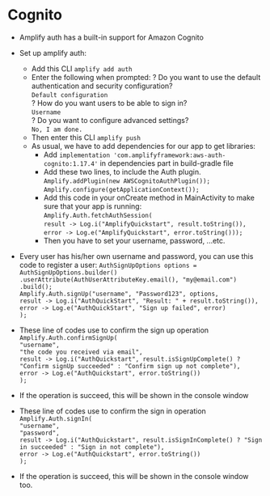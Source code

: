 # Cognito

* Amplify auth has a built-in support for Amazon Cognito
* Set up amplify auth:
  * Add this CLI `amplify add auth`
  * Enter the following when prompted:
    ? Do you want to use the default authentication and security configuration?</br>
    `Default configuration`</br>
    ? How do you want users to be able to sign in?</br>
    `Username`</br>
    ? Do you want to configure advanced settings?</br>
    `No, I am done.`</br>
  * Then enter this CLI `amplify push`
  * As usual, we have to add dependencies for our app to get libraries:
     * Add `implementation 'com.amplifyframework:aws-auth-cognito:1.17.4'` in dependencies part in build-gradle file
     * Add these two lines, to include the Auth plugin.
        `Amplify.addPlugin(new AWSCognitoAuthPlugin());`</br>
        `Amplify.configure(getApplicationContext());`</br>
     * Add this code in your onCreate method in MainActivity to make sure that your app is running: </br>
        `Amplify.Auth.fetchAuthSession(`</br>
            `result -> Log.i("AmplifyQuickstart", result.toString()),`</br>
            `error -> Log.e("AmplifyQuickstart", error.toString()));`</br>
     * Then you have to set your username, password, ...etc.
* Every user has his/her own username and password, you can use this code to register a user:
  `AuthSignUpOptions options = AuthSignUpOptions.builder()`</br>
  `.userAttribute(AuthUserAttributeKey.email(), "my@email.com")`</br>
   `.build();`</br>
`Amplify.Auth.signUp("username", "Password123", options,`</br>
  `result -> Log.i("AuthQuickStart", "Result: " + result.toString()),`</br>
   `error -> Log.e("AuthQuickStart", "Sign up failed", error)`</br>
`);`</br>

* These line of codes use to confirm the sign up operation
 `Amplify.Auth.confirmSignUp(`</br>
   `"username",`</br>
   `"the code you received via email",`</br>
   `result -> Log.i("AuthQuickstart", result.isSignUpComplete() ? "Confirm signUp succeeded" : "Confirm sign up not complete"),`</br>
    `error -> Log.e("AuthQuickstart", error.toString())`</br>
`);`</br>

* If the operation is succeed, this will be shown in the console window
* These line of codes use to confirm the sign in operation
`Amplify.Auth.signIn(`</br>
    `"username",`</br>
    `"password",`</br>
   `result -> Log.i("AuthQuickstart", result.isSignInComplete() ? "Sign in succeeded" : "Sign in not complete"),`</br>
   `error -> Log.e("AuthQuickstart", error.toString())`</br>
`);`</br>
* If the operation is succeed, this will be shown in the console window too.

